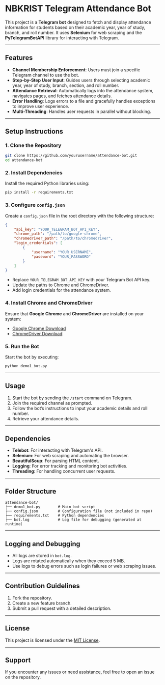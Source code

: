 # NBKRIST Telegram Attendance Bot

This project is a **Telegram bot** designed to fetch and display attendance information for students based on their academic year, year of study, branch, and roll number. It uses **Selenium** for web scraping and the **PyTelegramBotAPI** library for interacting with Telegram.

---

## Features

- **Channel Membership Enforcement**: Users must join a specific Telegram channel to use the bot.
- **Step-by-Step User Input**: Guides users through selecting academic year, year of study, branch, section, and roll number.
- **Attendance Retrieval**: Automatically logs into the attendance system, navigates pages, and fetches attendance details.
- **Error Handling**: Logs errors to a file and gracefully handles exceptions to improve user experience.
- **Multi-Threading**: Handles user requests in parallel without blocking.

---

## Setup Instructions

### 1. Clone the Repository

```bash
git clone https://github.com/yourusername/attendance-bot.git
cd attendance-bot
```

### 2. Install Dependencies

Install the required Python libraries using:

```bash
pip install -r requirements.txt
```

### 3. Configure `config.json`

Create a `config.json` file in the root directory with the following structure:

```json
{
    "api_key": "YOUR_TELEGRAM_BOT_API_KEY",
    "chrome_path": "/path/to/google-chrome",
    "chromedriver_path": "/path/to/chromedriver",
    "login_credentials": [
        {
            "username": "YOUR_USERNAME",
            "password": "YOUR_PASSWORD"
        }
    ]
}
```

- Replace `YOUR_TELEGRAM_BOT_API_KEY` with your Telegram Bot API key.
- Update the paths to Chrome and ChromeDriver.
- Add login credentials for the attendance system.

### 4. Install Chrome and ChromeDriver

Ensure that **Google Chrome** and **ChromeDriver** are installed on your system:

- [Google Chrome Download](https://www.google.com/chrome/)
- [ChromeDriver Download](https://chromedriver.chromium.org/)

### 5. Run the Bot

Start the bot by executing:

```bash
python demo1_bot.py
```

---

## Usage

1. Start the bot by sending the `/start` command on Telegram.
2. Join the required channel as prompted.
3. Follow the bot’s instructions to input your academic details and roll number.
4. Retrieve your attendance details.

---

## Dependencies

- **Telebot**: For interacting with Telegram's API.
- **Selenium**: For web scraping and automating the browser.
- **BeautifulSoup**: For parsing HTML content.
- **Logging**: For error tracking and monitoring bot activities.
- **Threading**: For handling concurrent user requests.

---

## Folder Structure

```plaintext
attendance-bot/
├── demo1_bot.py        # Main bot script
├── config.json         # Configuration file (not included in repo)
├── requirements.txt    # Python dependencies
├── bot.log             # Log file for debugging (generated at runtime)
```

---

## Logging and Debugging

- All logs are stored in `bot.log`.
- Logs are rotated automatically when they exceed 5 MB.
- Use logs to debug errors such as login failures or web scraping issues.

---

## Contribution Guidelines

1. Fork the repository.
2. Create a new feature branch.
3. Submit a pull request with a detailed description.

---

## License

This project is licensed under the [MIT License](LICENSE).

---

## Support

If you encounter any issues or need assistance, feel free to open an issue on the repository.
